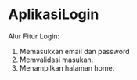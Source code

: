 # AplikasiLogin
Alur Fitur Login:
1. Memasukkan email dan password
2. Memvalidasi masukan.
3. Menampilkan halaman home.
